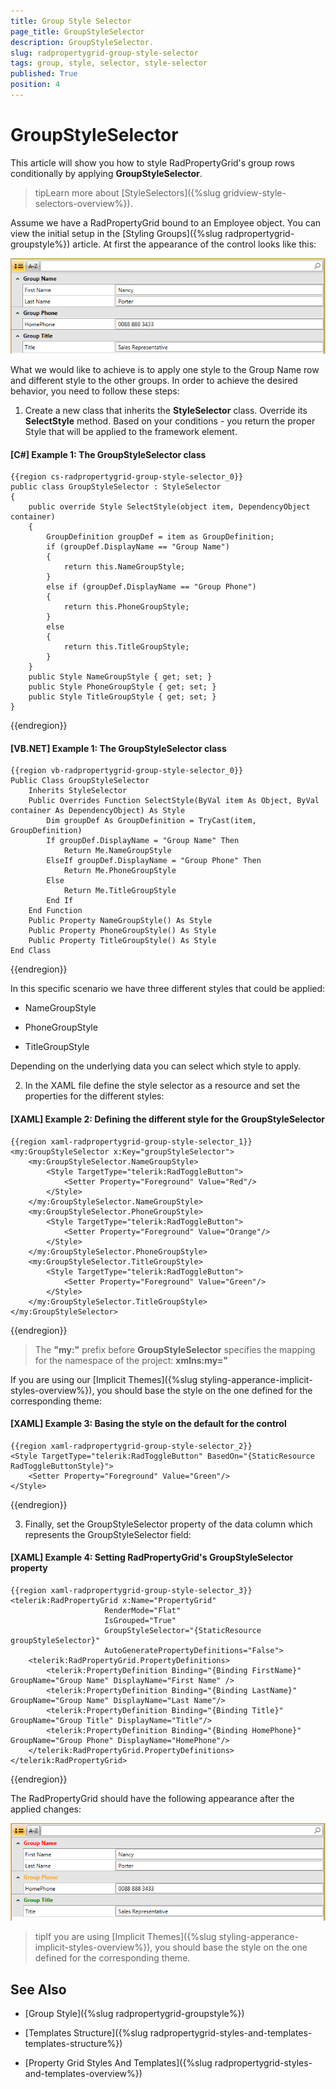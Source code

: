 ```yaml
---
title: Group Style Selector
page_title: GroupStyleSelector
description: GroupStyleSelector.
slug: radpropertygrid-group-style-selector
tags: group, style, selector, style-selector
published: True
position: 4
---
```


# GroupStyleSelector

This article will show you how to style RadPropertyGrid's group rows conditionally by applying __GroupStyleSelector__.
		
>tipLearn more about [StyleSelectors]({%slug gridview-style-selectors-overview%}).

Assume we have a RadPropertyGrid bound to an Employee object. You can view the initial setup in the [Styling Groups]({%slug radpropertygrid-groupstyle%}) article. At first the appearance of the control looks like this:

![WPF RadPropertyGrid ](images/RadPropertyGrid_groupstyle1.png)

What we would like to achieve is to apply one style to the Group Name row and different style to the other groups. In order to achieve the desired behavior, you need to follow these steps:

1. Create a new class that inherits the __StyleSelector__ class. Override its __SelectStyle__ method. Based on your conditions - you return the proper Style that will be applied to the framework element.

#### __[C#] Example 1: The GroupStyleSelector class__

	{{region cs-radpropertygrid-group-style-selector_0}}
	public class GroupStyleSelector : StyleSelector
	{
	    public override Style SelectStyle(object item, DependencyObject container)
	    {
	        GroupDefinition groupDef = item as GroupDefinition;
	        if (groupDef.DisplayName == "Group Name")
	        {
	            return this.NameGroupStyle;
	        }
	        else if (groupDef.DisplayName == "Group Phone")
	        {
	            return this.PhoneGroupStyle;
	        }
	        else
	        {
	            return this.TitleGroupStyle;
	        }
	    }
	    public Style NameGroupStyle { get; set; }
	    public Style PhoneGroupStyle { get; set; }
	    public Style TitleGroupStyle { get; set; }
	}
{{endregion}}

#### __[VB.NET] Example 1: The GroupStyleSelector class__

	{{region vb-radpropertygrid-group-style-selector_0}}
	Public Class GroupStyleSelector
	    Inherits StyleSelector
	    Public Overrides Function SelectStyle(ByVal item As Object, ByVal container As DependencyObject) As Style
	        Dim groupDef As GroupDefinition = TryCast(item, GroupDefinition)
	        If groupDef.DisplayName = "Group Name" Then
	            Return Me.NameGroupStyle
	        ElseIf groupDef.DisplayName = "Group Phone" Then
	            Return Me.PhoneGroupStyle
	        Else
	            Return Me.TitleGroupStyle
	        End If
	    End Function
	    Public Property NameGroupStyle() As Style
	    Public Property PhoneGroupStyle() As Style
	    Public Property TitleGroupStyle() As Style
	End Class
{{endregion}}

In this specific scenario we have three different styles that could be applied:

- NameGroupStyle

- PhoneGroupStyle

- TitleGroupStyle 

Depending on the underlying data you can select which style to apply.

2. In the XAML file define the style selector as a resource and set the properties for the different styles:

#### __[XAML] Example 2: Defining the different style for the GroupStyleSelector__

	{{region xaml-radpropertygrid-group-style-selector_1}}
	<my:GroupStyleSelector x:Key="groupStyleSelector">
	    <my:GroupStyleSelector.NameGroupStyle>
	        <Style TargetType="telerik:RadToggleButton">
	            <Setter Property="Foreground" Value="Red"/>
	        </Style>
	    </my:GroupStyleSelector.NameGroupStyle>
	    <my:GroupStyleSelector.PhoneGroupStyle>
	        <Style TargetType="telerik:RadToggleButton">
	            <Setter Property="Foreground" Value="Orange"/>
	        </Style>
	    </my:GroupStyleSelector.PhoneGroupStyle>
	    <my:GroupStyleSelector.TitleGroupStyle>
	        <Style TargetType="telerik:RadToggleButton">
	            <Setter Property="Foreground" Value="Green"/>
	        </Style>
	    </my:GroupStyleSelector.TitleGroupStyle>
	</my:GroupStyleSelector>
{{endregion}}

>The __"my:"__ prefix before __GroupStyleSelector__ specifies the mapping for the namespace of the project: __xmlns:my="__

If you are using our [Implicit Themes]({%slug styling-apperance-implicit-styles-overview%}), you should base the style on the one defined for the corresponding theme:

#### __[XAML] Example 3: Basing the style on the default for the control__

	{{region xaml-radpropertygrid-group-style-selector_2}}
	<Style TargetType="telerik:RadToggleButton" BasedOn="{StaticResource RadToggleButtonStyle}">
	    <Setter Property="Foreground" Value="Green"/>
	</Style>
{{endregion}}

3. Finally, set the GroupStyleSelector property of the data column which represents the GroupStyleSelector field:

#### __[XAML] Example 4: Setting RadPropertyGrid's GroupStyleSelector property__

	{{region xaml-radpropertygrid-group-style-selector_3}}
	<telerik:RadPropertyGrid x:Name="PropertyGrid" 
	                     RenderMode="Flat"   
	                     IsGrouped="True"
	                     GroupStyleSelector="{StaticResource groupStyleSelector}"
	                     AutoGeneratePropertyDefinitions="False">
	    <telerik:RadPropertyGrid.PropertyDefinitions>
	        <telerik:PropertyDefinition Binding="{Binding FirstName}" GroupName="Group Name" DisplayName="First Name" />
	        <telerik:PropertyDefinition Binding="{Binding LastName}" GroupName="Group Name" DisplayName="Last Name"/>
	        <telerik:PropertyDefinition Binding="{Binding Title}" GroupName="Group Title" DisplayName="Title"/>
	        <telerik:PropertyDefinition Binding="{Binding HomePhone}" GroupName="Group Phone" DisplayName="HomePhone"/>
	    </telerik:RadPropertyGrid.PropertyDefinitions>
	</telerik:RadPropertyGrid>
{{endregion}}

The RadPropertyGrid should have the following appearance after the applied changes:

![WPF RadPropertyGrid ](images/RadPropertyGrid-group-style-selector.png)

>tipIf you are using [Implicit Themes]({%slug styling-apperance-implicit-styles-overview%}), you should base the style on the one defined for the corresponding theme.

## See Also 
		
- [Group Style]({%slug radpropertygrid-groupstyle%})

- [Templates Structure]({%slug radpropertygrid-styles-and-templates-templates-structure%})

- [Property Grid Styles And Templates]({%slug radpropertygrid-styles-and-templates-overview%})


        

 




